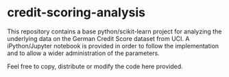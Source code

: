 # credit-scoring-analysis

This repository contains a base python/scikit-learn project for analyzing the underlying data on the German Credit Score dataset from UCI.
A iPython/Jupyter notebook is provided in order to follow the implementation and to allow a wider administration of the parameters.

Feel free to copy, distribute or modify the code here provided.
